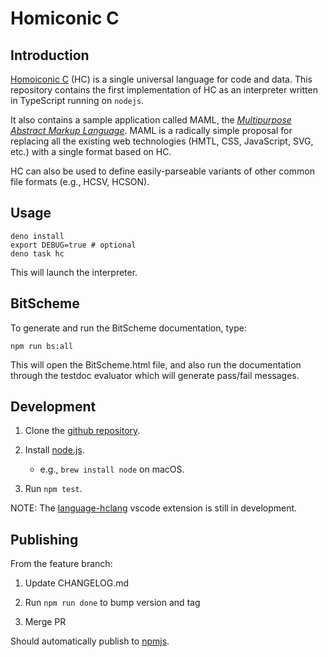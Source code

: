 # Homiconic C

## Introduction

[Homoiconic C](https://theswanfactory.wordpress.com/2016/12/20/homoiconic-c-a-universal-language-for-code-and-data/)
(HC) is a single universal language for code and data. This repository contains
the first implementation of HC as an interpreter written in TypeScript running
on `nodejs`.

It also contains a sample application called MAML, the
[_Multipurpose Abstract Markup Language_](https://theswanfactory.wordpress.com/2016/11/08/introducing-maml-a-draft-proposal-for-html6/).
MAML is a radically simple proposal for replacing all the existing web
technologies (HMTL, CSS, JavaScript, SVG, etc.) with a single format based on
HC.

HC can also be used to define easily-parseable variants of other common file
formats (e.g., HCSV, HCSON).

## Usage

```shell
deno install
export DEBUG=true # optional
deno task hc
```

This will launch the interpreter.

## BitScheme

To generate and run the BitScheme documentation, type:

```shell
npm run bs:all
```

This will open the BitScheme.html file, and also run the documentation through
the testdoc evaluator which will generate pass/fail messages.

## Development

1. Clone the [github repository](https://github.com/TheSwanFactory/hclang.git).

2. Install [node.js](https://nodejs.org/).

   - e.g., `brew install node` on macOS.

3. Run `npm test`.

NOTE: The [language-hclang](https://github.com/TheSwanFactory/language-hclang)
vscode extension is still in development.

## Publishing

From the feature branch:

1. Update CHANGELOG.md

1. Run `npm run done` to bump version and tag

1. Merge PR

Should automatically publish to [npmjs](https://www.npmjs.com/package/hclang).
